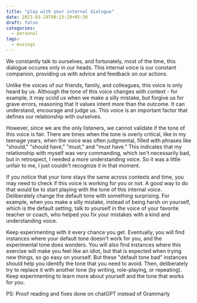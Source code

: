 ```yaml
---
title: "play with your internal dialogue"
date: 2023-03-10T00:23:29+05:30
draft: false
categories:
  - personal
tags:
  - musings
---
```


We constantly talk to ourselves, and fortunately, most of the time, this dialogue occures only in our heads. This internal voice is our constant companion, providing us with advice and feedback on our actions.

Unlike the voices of our friends, family, and colleagues, this voice is only heard by us. Although the tone of this voice changes with context - for example, it may scold us when we make a silly mistake, but forgive us for grave errors, reasoning that it values intent more than the outcome. It can understand, encourage and judge us. This voice is an important factor that defines our relationship with ourselves.

However, since we are the only listeners, we cannot validate if the tone of this voice is fair. There are times when the tone is overly critical, like in my teenage years, when the voice was often judgmental, filled with phrases like "should," "should have," "must," and "must have." This indicates that my relationship with myself was very commanding, which isn't necessarily bad, but in retrospect, I needed a more understanding voice. So it was a little unfair to me, I just couldn't recognize it in that moment.

If you notice that your tone stays the same across contexts and time, you may need to check if this voice is working for you or not. A good way to do that would be to start playing with the tone of this internal voice. Deliberately change the default tone with something surprising. For example, when you make a silly mistake, instead of being harsh on yourself, which is the default setting, talk to yourself in the voice of your favorite teacher or coach, who helped you fix your mistakes with a kind and understanding voice.

Keep experimenting with it every chance you get. Eventually, you will find instances where your default tone doesn't work for you, and the experimental tone does wonders. You will also find instances where this exercise will make you feel like an idiot, but that is expected when trying new things, so go easy on yourself. But these "default tone bad" instances should help you identify the tone that you need to avoid. Then, deliberately try to replace it with another tone (by writing, role-playing, or repeating). Keep experimenting to learn more about yourself and the tone that works for you.


PS: Proof reading and fixes done on chatGPT instead of Grammarly